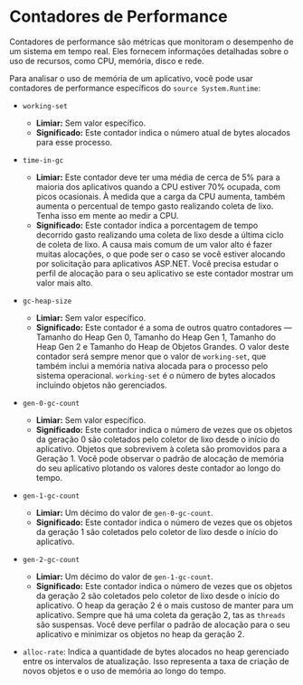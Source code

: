 # Contadores de Performance

Contadores de performance são métricas que monitoram o desempenho de um sistema em tempo real. Eles fornecem informações detalhadas sobre o uso de recursos, como CPU, memória, disco e rede.

Para analisar o uso de memória de um aplicativo, você pode usar contadores de performance específicos do `source System.Runtime`:

- `working-set`
  - **Limiar:** Sem valor específico.
  - **Significado:** Este contador indica o número atual de bytes alocados para esse processo.

- `time-in-gc`
  - **Limiar:** Este contador deve ter uma média de cerca de 5% para a maioria dos aplicativos quando a CPU estiver 70% ocupada, com picos ocasionais. À medida que a carga da CPU aumenta, também aumenta o percentual de tempo gasto realizando coleta de lixo. Tenha isso em mente ao medir a CPU.
  - **Significado:** Este contador indica a porcentagem de tempo decorrido gasto realizando uma coleta de lixo desde a última ciclo de coleta de lixo. A causa mais comum de um valor alto é fazer muitas alocações, o que pode ser o caso se você estiver alocando por solicitação para aplicativos ASP.NET. Você precisa estudar o perfil de alocação para o seu aplicativo se este contador mostrar um valor mais alto.

- `gc-heap-size`
  - **Limiar:** Sem valor específico.
  - **Significado:** Este contador é a soma de outros quatro contadores — Tamanho do Heap Gen 0, Tamanho do Heap Gen 1, Tamanho do Heap Gen 2 e Tamanho do Heap de Objetos Grandes. O valor deste contador será sempre menor que o valor de `working-set`, que também inclui a memória nativa alocada para o processo pelo sistema operacional. `working-set` é o número de bytes alocados incluindo objetos não gerenciados.

- `gen-0-gc-count`
  - **Limiar:** Sem valor específico.
  - **Significado:** Este contador indica o número de vezes que os objetos da geração 0 são coletados pelo coletor de lixo desde o início do aplicativo. Objetos que sobrevivem à coleta são promovidos para a Geração 1. Você pode observar o padrão de alocação de memória do seu aplicativo plotando os valores deste contador ao longo do tempo.

- `gen-1-gc-count`
  - **Limiar:** Um décimo do valor de `gen-0-gc-count`.
  - **Significado:** Este contador indica o número de vezes que os objetos da geração 1 são coletados pelo coletor de lixo desde o início do aplicativo.

- `gen-2-gc-count`
  - **Limiar:** Um décimo do valor de `gen-1-gc-count`.
  - **Significado:** Este contador indica o número de vezes que os objetos da geração 2 são coletados pelo coletor de lixo desde o início do aplicativo. O heap da geração 2 é o mais custoso de manter para um aplicativo. Sempre que há uma coleta da geração 2, tas as `threads` são suspensas. Você deve perfilar o padrão de alocação para o seu aplicativo e minimizar os objetos no heap da geração 2.

- `alloc-rate`: Indica a quantidade de bytes alocados no heap gerenciado entre os intervalos de atualização. Isso representa a taxa de criação de novos objetos e o uso de memória ao longo do tempo.

